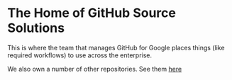 # The Home of GitHub Source Solutions

This is where the team that manages GitHub for Google places things (like required workflows) to use across the enterprise.

We also own a number of other repositories.  See them [here](https://github.com/topics/github-source-solutions)